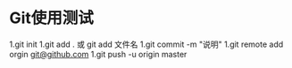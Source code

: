 
# Git使用测试
1.git init
1.git add . 或  git add 文件名
1.git commit -m "说明"
1.git remote add orgin git@github.com
1.git push -u origin master

